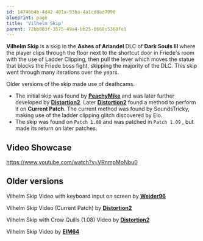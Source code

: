 ```yaml
---
id: 14746b4b-4d42-401a-93ba-4a1cd8ad7090
blueprint: page
title: 'Vilhelm Skip'
parent: 72bb083f-3575-49a4-bb25-0660c5368fe1
---
```

**Vilhelm Skip** is a skip in the **Ashes of Ariandel** DLC of **Dark Souls III** where the player clips through the floor next to the shortcut door in Friede's room with the use of Ladder Clipping, then pull the lever which moves the statue that blocks the Friede boss fight, skipping the majority of the DLC. This skip went through many iterations over the years.

Older versions of the skip made use of deathcams.

- The initial skip was found by [**PeachyMike**](//youtube.com/channel/UCr2ZxaDmvfzIOr_5PE20EEA) and was later further developed by [**Distortion2**](//twitch.tv/distortion2). Later [**Distortion2**](//twitch.tv/distortion2) found a method to perform it on **Current Patch**. The current method was found by SoundsTricky, making use of the ladder clipping glitch discovered by Elo.
- The skip was found on `Patch 1.08` and was patched in `Patch 1.09` , but made its return on later patches.

## Video Showcase

https://www.youtube.com/watch?v=VRnmpMoNbu0

## Older versions

Vilhelm Skip Video with keyboard input on screen by [**Weider96**](//youtube.com/watch?v=TGhvdIHCGAU)

Vilhelm Skip Video (Current Patch) by [**Distortion2**](//youtube.com/watch?v=3m9xXb42VXo)

Vilhelm Skip with Crow Quills (1.08) Video by [**Distortion2**](//youtube.com/watch?v=N7uHC6fHwvw)

Vilhelm Skip Video by [**EIM64**](//youtube.com/watch?v=pjyW8mKEClY)
